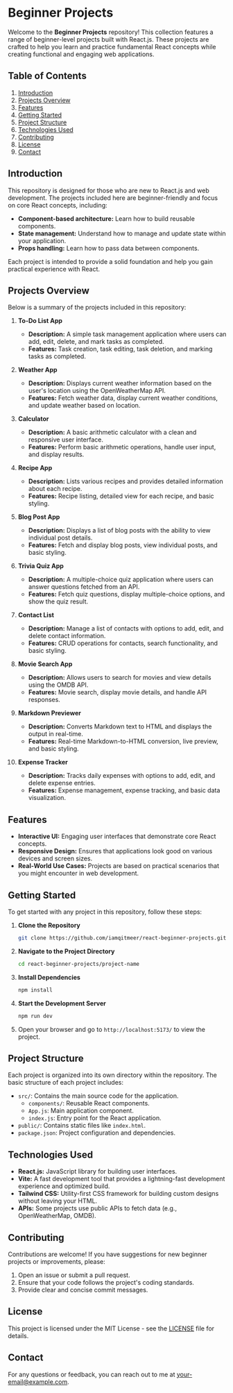 # Beginner Projects

Welcome to the **Beginner Projects** repository! This collection features a range of beginner-level projects built with React.js. These projects are crafted to help you learn and practice fundamental React concepts while creating functional and engaging web applications.

## Table of Contents

1. [Introduction](#introduction)
2. [Projects Overview](#projects-overview)
3. [Features](#features)
4. [Getting Started](#getting-started)
5. [Project Structure](#project-structure)
6. [Technologies Used](#technologies-used)
7. [Contributing](#contributing)
8. [License](#license)
9. [Contact](#contact)

## Introduction

This repository is designed for those who are new to React.js and web development. The projects included here are beginner-friendly and focus on core React concepts, including:

- **Component-based architecture:** Learn how to build reusable components.
- **State management:** Understand how to manage and update state within your application.
- **Props handling:** Learn how to pass data between components.

Each project is intended to provide a solid foundation and help you gain practical experience with React.

## Projects Overview

Below is a summary of the projects included in this repository:

1. **To-Do List App**
   - **Description:** A simple task management application where users can add, edit, delete, and mark tasks as completed.
   - **Features:** Task creation, task editing, task deletion, and marking tasks as completed.

2. **Weather App**
   - **Description:** Displays current weather information based on the user's location using the OpenWeatherMap API.
   - **Features:** Fetch weather data, display current weather conditions, and update weather based on location.

3. **Calculator**
   - **Description:** A basic arithmetic calculator with a clean and responsive user interface.
   - **Features:** Perform basic arithmetic operations, handle user input, and display results.

4. **Recipe App**
   - **Description:** Lists various recipes and provides detailed information about each recipe.
   - **Features:** Recipe listing, detailed view for each recipe, and basic styling.

5. **Blog Post App**
   - **Description:** Displays a list of blog posts with the ability to view individual post details.
   - **Features:** Fetch and display blog posts, view individual posts, and basic styling.

6. **Trivia Quiz App**
   - **Description:** A multiple-choice quiz application where users can answer questions fetched from an API.
   - **Features:** Fetch quiz questions, display multiple-choice options, and show the quiz result.

7. **Contact List**
   - **Description:** Manage a list of contacts with options to add, edit, and delete contact information.
   - **Features:** CRUD operations for contacts, search functionality, and basic styling.

8. **Movie Search App**
   - **Description:** Allows users to search for movies and view details using the OMDB API.
   - **Features:** Movie search, display movie details, and handle API responses.

9. **Markdown Previewer**
   - **Description:** Converts Markdown text to HTML and displays the output in real-time.
   - **Features:** Real-time Markdown-to-HTML conversion, live preview, and basic styling.

10. **Expense Tracker**
    - **Description:** Tracks daily expenses with options to add, edit, and delete expense entries.
    - **Features:** Expense management, expense tracking, and basic data visualization.

## Features

- **Interactive UI:** Engaging user interfaces that demonstrate core React concepts.
- **Responsive Design:** Ensures that applications look good on various devices and screen sizes.
- **Real-World Use Cases:** Projects are based on practical scenarios that you might encounter in web development.

## Getting Started

To get started with any project in this repository, follow these steps:

1. **Clone the Repository**

   ```bash
   git clone https://github.com/iamqitmeer/react-beginner-projects.git
   ```

2. **Navigate to the Project Directory**

   ```bash
   cd react-beginner-projects/project-name
   ```

3. **Install Dependencies**

   ```bash
   npm install
   ```

4. **Start the Development Server**

   ```bash
   npm run dev
   ```

5. Open your browser and go to `http://localhost:5173/` to view the project.

## Project Structure

Each project is organized into its own directory within the repository. The basic structure of each project includes:

- `src/`: Contains the main source code for the application.
  - `components/`: Reusable React components.
  - `App.js`: Main application component.
  - `index.js`: Entry point for the React application.
- `public/`: Contains static files like `index.html`.
- `package.json`: Project configuration and dependencies.

## Technologies Used

- **React.js:** JavaScript library for building user interfaces.
- **Vite:** A fast development tool that provides a lightning-fast development experience and optimized build.
- **Tailwind CSS:** Utility-first CSS framework for building custom designs without leaving your HTML.
- **APIs:** Some projects use public APIs to fetch data (e.g., OpenWeatherMap, OMDB).

## Contributing

Contributions are welcome! If you have suggestions for new beginner projects or improvements, please:

1. Open an issue or submit a pull request.
2. Ensure that your code follows the project's coding standards.
3. Provide clear and concise commit messages.

## License

This project is licensed under the MIT License - see the [LICENSE](LICENSE) file for details.

## Contact

For any questions or feedback, you can reach out to me at [your-email@example.com](mailto:iamqitmeeer@gmail.com).